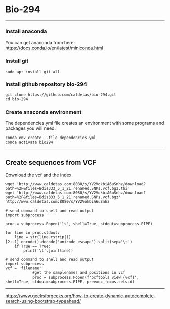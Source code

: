 # Bio-294
---
### Install anaconda
You can get anaconda from here:   
https://docs.conda.io/en/latest/miniconda.html   
### Install git

```
sudo apt install git-all
```
### Install github repository bio-294

```
git clone https://github.com/caldetas/bio-294.git   
cd bio-294
```

   
### Create anaconda environment
The dependencies.yml file creates an environment with some programs and packages you will need.
```
conda env create --file dependencies.yml
conda activate bio294
```
   
      
      

---
## Create sequences from VCF
Download the vcf and the index.
```
wget 'http://www.caldetas.com:8080/s/YV2VokbiA6uSnhz/download?path=%2F&files=Bdis333_5_1_21.renamed.SNPs.vcf.bgz.tbi'
wget 'http://www.caldetas.com:8080/s/YV2VokbiA6uSnhz/download?path=%2F&files=Bdis333_5_1_21.renamed.SNPs.vcf.bgz'
http://www.caldetas.com:8080/s/YV2VokbiA6uSnhz
```
``` 
# send command to shell and read output
import subprocess

proc = subprocess.Popen('ls', shell=True, stdout=subprocess.PIPE)

for line in proc.stdout:
    line = str(line.rstrip())[2:-1].encode().decode('unicode_escape').split(sep='\t')
    if True == True:
        print('\t'.join(line))
```
``` 
# send command to shell and read output
import subprocess
vcf = 'filename'
            #get the samplenames and positions in vcf
            proc = subprocess.Popen(f'bcftools view {vcf}', shell=True, stdout=subprocess.PIPE, preexec_fn=os.setsid)

```
---
https://www.geeksforgeeks.org/how-to-create-dynamic-autocomplete-search-using-bootstrap-typeahead/
